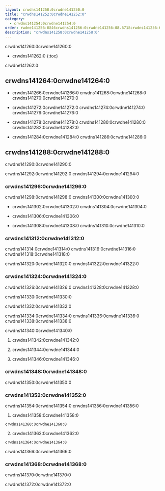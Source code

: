 ```yaml
---
layout: crwdns141250:0crwdne141250:0
title: "crwdns141252:0crwdne141252:0"
category:
  - crwdns141254:0crwdne141254:0
order: rwdne141256:0846crwdns141256:0crwdne141256:08.6718crwdns141256:0crwdne141256:0631crwdns141256:0crwdne141256:0
description: "crwdns141258:0crwdne141258:0"
---
```

crwdns141260:0crwdne141260:0

- crwdns141262:0
{:toc}

crwdne141262:0

## crwdns141264:0crwdne141264:0

- crwdns141266:0crwdne141266:0 crwdns141268:0crwdne141268:0 crwdns141270:0crwdne141270:0

- crwdns141272:0crwdne141272:0 crwdns141274:0crwdne141274:0 crwdns141276:0crwdne141276:0

- crwdns141278:0crwdne141278:0 crwdns141280:0crwdne141280:0 crwdns141282:0crwdne141282:0

- crwdns141284:0crwdne141284:0 crwdns141286:0crwdne141286:0

## crwdns141288:0crwdne141288:0

crwdns141290:0crwdne141290:0

crwdns141292:0crwdne141292:0 crwdns141294:0crwdne141294:0

### crwdns141296:0crwdne141296:0

crwdns141298:0crwdne141298:0 crwdns141300:0crwdne141300:0

- crwdns141302:0crwdne141302:0 crwdns141304:0crwdne141304:0

- crwdns141306:0crwdne141306:0

- crwdns141308:0crwdne141308:0 crwdns141310:0crwdne141310:0

### crwdns141312:0crwdne141312:0

crwdns141314:0crwdne141314:0 crwdns141316:0crwdne141316:0 crwdns141318:0crwdne141318:0

crwdns141320:0crwdne141320:0 crwdns141322:0crwdne141322:0

### crwdns141324:0crwdne141324:0

crwdns141326:0crwdne141326:0 crwdns141328:0crwdne141328:0

crwdns141330:0crwdne141330:0

crwdns141332:0crwdne141332:0

crwdns141334:0crwdne141334:0 crwdns141336:0crwdne141336:0 crwdns141338:0crwdne141338:0

crwdns141340:0crwdne141340:0

1. crwdns141342:0crwdne141342:0

2. crwdns141344:0crwdne141344:0

3. crwdns141346:0crwdne141346:0

<!---
## Scaling the Nomad Cluster
Nomad itself does not provide a scaling method for cluster, so you must implement one. This section provides basic operations regarding scaling a cluster.
--->

### crwdns141348:0crwdne141348:0

crwdns141350:0crwdne141350:0

<!--- 
commenting until we have non-aws installations?
Scaling up Nomad cluster is very straightforward. To scale up, you need to register new Nomad clients into the cluster. If a Nomad client knows the IP addresses of Nomad servers, then the client can register to the cluster automatically.
HashiCorp recommends using Consul or other service discovery mechanisms to make this more robust in production. For more information, see the following pages in the official documentation for [Clustering](https://www.nomadproject.io/intro/getting-started/cluster.html), [Service Discovery](https://www.nomadproject.io/docs/service-discovery/index.html), and [Consul Integration](https://www.nomadproject.io/docs/agent/configuration/consul.html).
--->

### crwdns141352:0crwdne141352:0

crwdns141354:0crwdne141354:0 crwdns141356:0crwdne141356:0

1. crwdns141358:0crwdne141358:0

`crwdns141360:0crwdne141360:0`

2. crwdns141362:0crwdne141362:0

`crwdns141364:0crwdne141364:0`

crwdns141366:0crwdne141366:0

### crwdns141368:0crwdne141368:0

crwdns141370:0crwdne141370:0

crwdns141372:0crwdne141372:0